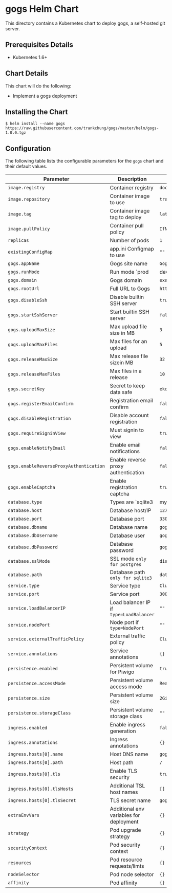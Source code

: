 # gogs Helm Chart

This directory contains a Kubernetes chart to deploy gogs, a self-hosted git server.

## Prerequisites Details

* Kubernetes 1.6+

## Chart Details

This chart will do the following:

* Implement a gogs deployment

## Installing the Chart
```console
$ helm install --name gogs https://raw.githubusercontent.com/trankchung/gogs/master/helm/gogs-1.0.0.tgz
```

## Configuration

The following table lists the configurable parameters for the `gogs` chart and their default values.

|             Parameter                   |              Description                  |               Default               |
|-----------------------------------------|-------------------------------------------|-------------------------------------|
| `image.registry`                        | Container registry                        | `docker.io`                         |
| `image.repository`                      | Container image to use                    | `tranchung/gogs`                    |
| `image.tag`                             | Container image tag to deploy             | `latest`                            |
| `image.pullPolicy`                      | Container pull policy                     | `IfNotPresent`                      |
| `replicas`                              | Number of pods                            | `1`                                 |
| `existingConfigMap`                     | app.ini Configmap to use                  | `""`                                |
| `gogs.appName`                          | Gogs site name                            | `Gogs`                              |
| `gogs.runMode`                          | Run mode `prod|dev|test`                  | `prod`                              |
| `gogs.domain`                           | Gogs domain                               | `example.com`                       |
| `gogs.rootUrl`                          | Full URL to Gogs                          | `https://gogs.example.com`          |
| `gogs.disableSsh`                       | Disable builtin SSH server                | `true`                              |
| `gogs.startSshServer`                   | Start builtin SSH server                  | `false`                             |
| `gogs.uploadMaxSize`                    | Max upload file size in MB                | `3`                                 |
| `gogs.uploadMaxFiles`                   | Max files for an upload                   | `5`                                 |
| `gogs.releaseMaxSize`                   | Max release file sizein MB                | `32`                                |
| `gogs.releaseMaxFiles`                  | Max files in a release                    | `10`                                |
| `gogs.secretKey`                        | Secret to keep data safe                  | `ekohM3ukooN3BeiXouveegh8lahPeel4`  |
| `gogs.registerEmailConfirm`             | Registration email confirm                | `false`                             |
| `gogs.disableRegistration`              | Disable account registration              | `false`                             |
| `gogs.requireSigninView`                | Must signin to view                       | `true`                              |
| `gogs.enableNotifyEmail`                | Enable email notifications                | `false`                             |
| `gogs.enableReverseProxyAuthentication` | Enable reverse proxy authentication       | `false`                             |
| `gogs.enableCaptcha`                    | Enable registration captcha               | `true`                              |
| `database.type`                         | Types are `sqlite3|mysql|postgres`        | `sqlite3`                           |
| `database.host`                         | Database host/IP                          | `127.0.0.1`                         |
| `database.port`                         | Database port                             | `3306`                              |
| `database.dbname`                       | Database name                             | `gogs`                              |
| `database.dbUsername`                   | Database user                             | `gogs`                              |
| `database.dbPassword`                   | Database password                         | `gogs`                              |
| `database.sslMode`                      | SSL mode `only for postgres`              | `disable`                           |
| `database.path`                         | Database path `only for sqlite3`          | `data/gogs.db`                      |
| `service.type`                          | Service type                              | `ClusterIP`                         |
| `service.port`                          | Service port                              | `3000`                              |
| `service.loadBalancerIP`                | Load balancer IP if `type=LoadBalancer`   | `""`                                |
| `service.nodePort`                      | Node port if `type=NodePort`              | `""`                                |
| `service.externalTrafficPolicy`         | External traffic policy                   | `Cluster`                           |
| `service.annotations`                   | Service annotations                       | `{}`                                |
| `persistence.enabled`                   | Persistent volume for Piwigo              | `true`                              |
| `persistence.accessMode`                | Persistent volume access mode             | `ReadWriteOnce`                     |
| `persistence.size`                      | Persistent volume size                    | `2Gi`                               |
| `persistence.storageClass`              | Persistent volume storage class           | `""`                                |
| `ingress.enabled`                       | Enable ingress generation                 | `false`                             |
| `ingress.annotations`                   | Ingress annotations                       | `{}`                                |
| `ingress.hosts[0].name`                 | Host DNS name                             | `gogs.local`                        |
| `ingress.hosts[0].path`                 | Host path                                 | `/`                                 |
| `ingress.hosts[0].tls`                  | Enable TLS security                       | `true`                              |
| `ingress.hosts[0].tlsHosts`             | Additional TSL host names                 | `[]`                                |
| `ingress.hosts[0].tlsSecret`            | TLS secret name                           | `gogs-tls-cert`                     |
| `extraEnvVars`                          | Additional env variables for deployment   | `{}`                                |
| `strategy`                              | Pod upgrade strategy                      | `{}`                                |
| `securityContext`                       | Pod security context                      | `{}`                                |
| `resources`                             | Pod resource requests/limts               | `{}`                                |
| `nodeSelector`                          | Pod node selector                         | `{}`                                |
| `affinity`                              | Pod affinity                              | `{}`                                |

